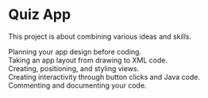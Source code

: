 # Quiz App

This project is about combining various ideas and skills.

Planning your app design before coding. <br />
Taking an app layout from drawing to XML code. <br />
Creating, positioning, and styling views. <br />
Creating interactivity through button clicks and Java code. <br />
Commenting and documenting your code. <br />